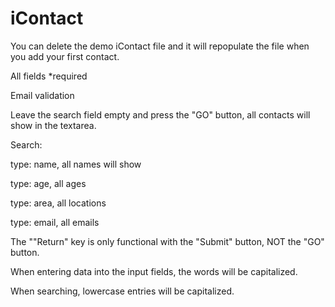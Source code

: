 # iContact

You can delete the demo iContact file and it will repopulate the file when you add your first contact.

All fields *required

Email validation

Leave the search field empty and press the "GO" button, all contacts will show in the textarea.

Search:

type: name, all names will show

type: age, all ages

type: area, all locations

type: email, all emails

The ""Return" key is only functional with the "Submit" button, NOT the "GO" button.

When entering data into the input fields, the words will be capitalized.

When searching, lowercase entries will be capitalized.
